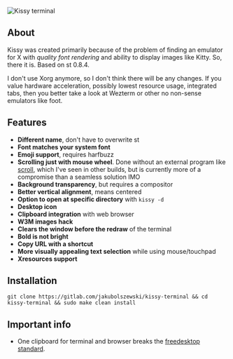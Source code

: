 ![Kissy terminal](https://i.postimg.cc/1RNFRP5F/kissy.jpg "kissy terminal")

## About
Kissy was created primarily because of the problem of finding an emulator for X with _quality font rendering_ and ability to display images like Kitty. So, there it is. Based on st 0.8.4.

I don't use Xorg anymore, so I don't think there will be any changes. If you value hardware acceleration, possibly lowest resource usage, integrated tabs, then you better take a look at Wezterm or other no non-sense emulators like foot.

## Features
- **Different name**, don't have to overwrite st
- **Font matches your system font**
- **Emoji support**, requires harfbuzz
- **Scrolling just with mouse wheel**. Done without an external program like [scroll](https://tools.suckless.org/scroll/), which I've seen in other builds, but is currently more of a compromise than a seamless solution IMO
- **Background transparency**, but requires a compositor
- **Better vertical alignment**, means centered
- **Option to open at specific directory** with `kissy -d`
- **Desktop icon**
- **Clipboard integration** with web browser
- **W3M images hack**
- **Clears the window before the redraw** of the terminal
- **Bold is not bright**
- **Copy URL with a shortcut**
- **More visually appealing text selection** while using mouse/touchpad
- **Xresources support**

## Installation
```
git clone https://gitlab.com/jakubolszewski/kissy-terminal && cd kissy-terminal && sudo make clean install
```

## Important info
- One clipboard for terminal and browser breaks the [freedesktop standard](http://standards.freedesktop.org/clipboards-spec/clipboards-latest.txt).
